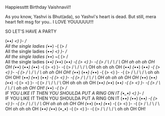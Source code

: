 Happiessttt Birthday Vaishnavii!!

As you know, Yashvi is Bhut(ada), so Yashvi's heart is dead.
But still, mera heart felt msg for you..
I LOVE YOUUUUU!!!

SO LET'S HAVE A PARTY

(•_•)
<)  )-
 /  \
All the single ladies
  (•_•)
 -(  (>
  /  \
All the single ladies
(•_•)
<)  )-
/  \
All the single ladies
  (•_•)
 ~(  (>
  /  \
All the single ladies
  (•_•)   (•_•)   (•_•)
 -(  (>   <)  )- -(  (>
  /  \    /  \    /  \ 
OH oh oh oh OH OH
  (•_•)   (•_•)   (•_•)
 -(  (>   <)  )- -(  (>
  /  \    /  \    /  \ 
OH oh oh oh OH
  (•_•)   (•_•)   (•_•)
 -(  (>   <)  )- -(  (>
  /  \    /  \    /  \ 
oh oh OH OH!
  (•_•)   (•_•)   (•_•)
 -(  (>   <)  )- -(  (>
  /  \    /  \    /  \ 
oh oh OH OH!
  (•_•)   (•_•)   (•_•)
 -(  (>   <)  )- -(  (>
  /  \    /  \    /  \ 
OH oh oh oh OH OH
  (•_•)   (•_•)   (•_•)
 -(  (>   <)  )- -(  (>
  /  \    /  \    /  \ 
OH oh oh oh OH
  (•_•)   (•_•)   (•_•)
 -(  (>   <)  )- -(  (>
  /  \    /  \    /  \ 
oh oh OH OH!
   (•_•)
 *-(  (>
   /  \
IF YOU LIKE IT THEN YOU
SHOULDA PUT A RING ON IT
 (•_•)
<)  )-*
 /  \
IF YOU LIKE IT THEN YOU
SHOULDA PUT A RING ON IT
  (•_•)   (•_•)   (•_•)
 -(  (>   <)  )- -(  (>
  /  \    /  \    /  \ 
OH oh oh oh OH OH
  (•_•)   (•_•)   (•_•)
 -(  (>   <)  )- -(  (>
  /  \    /  \    /  \ 
OH oh oh oh OH
  (•_•)   (•_•)   (•_•)
 -(  (>   <)  )- -(  (>
  /  \    /  \    /  \ 
oh oh OH OH!
